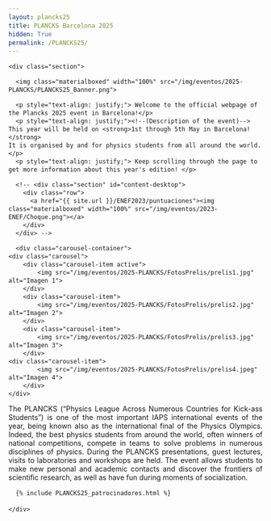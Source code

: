 ```yaml
---
layout: plancks25
title: PLANCKS Barcelona 2025
hidden: True
permalink: /PLANCKS25/
---
```


<!-- Enlazamos el archivo CSS del carrusel -->
<link rel="stylesheet" href="/css/carousel.css">

<div class="no-pad-top" id="index-page">
  <div class="container">
  
    <div class="section">


<!-- BANNER -->
      <img class="materialboxed" width="100%" src="/img/eventos/2025-PLANCKS/PLANCKS25_Banner.png">

<!-- INTRODUCCIÓN -->

      <p style="text-align: justify;"> Welcome to the official webpage of the Plancks 2025 event in Barcelona!</p>
      <p style="text-align: justify;"><!--(Description of the event)-->  This year will be held on <strong>1st through 5th May in Barcelona! </strong>
	It is organised by and for physics students from all around the world.</p>
      <p style="text-align: justify;"> Keep scrolling through the page to get more information about this year's edition! </p>

<!-- BOTONES -->

<!--
      <div class="section">
        <div class="row">
          <div class="col s6 m6 l3">
            <div class="row center">
              <a href="#objetivos" id="boton-objetivos" class="btn-plancks25 waves-effect waves-light">Objectives</a>
            </div>
          </div>
          <div class="col s6 m6 l3">
            <div class="row center">
              <a href="{{ site.url }}/ENEF2024/programa" id="boton-programa" class="btn-plancks25 waves-effect waves-light">Program</a>
            </div>
          </div>
	  <div class="col s6 m6 l3">
            <div class="row center">
              <a href="#inscribete" id="boton-inscribete" class="btn-plancks25 waves-effect waves-light">Plancks Preliminaries</a> 	      
            </div>
          </div>
	  <div class="col s6 m6 l3">
            <div class="row center">
              <a href="#preguntas" id="boton-preguntas" class="btn-plancks25 waves-effect waves-light">FAQs</a>
            </div>
          </div>
        </div>
      </div>
-->
      <!-- <div class="section" id="content-desktop">
        <div class="row">
          <a href="{{ site.url }}/ENEF2023/puntuaciones"><img class="materialboxed" width="100%" src="/img/eventos/2023-ENEF/Choque.png"></a>
        </div>
      </div> -->
<!--	<h4 id="objetivos">Objectives</h4>-->
<!-- FOTOS 
      <div class="section" id="content-desktop">
        <div class="row">
          <div class="col s12 m12 l12">
            <div class="row center">
              <img class="materialboxed" width="100%" src="/img/eventos/2024-ENEF/Galeria/ENEF23GaleriaBig.png">
            </div>
          </div>
        </div>
      </div>
      <div class="section" id="content-mobile">
        <div class="row">
          <div class="col s12 m12 l12">
            <div class="row center">
              <img class="materialboxed" width="100%" src="/img/eventos/2024-ENEF/Galeria/ENEF23GaleriaSmall.png">
            </div>
          </div>
        </div>
      </div>
-->

<!-- CARRUSEL DE FOTOS -->
      <div class="carousel-container">
    <div class="carousel">
        <div class="carousel-item active">
            <img src="/img/eventos/2025-PLANCKS/FotosPrelis/prelis1.jpg" alt="Imagen 1">
        </div>
        <div class="carousel-item">
            <img src="/img/eventos/2025-PLANCKS/FotosPrelis/prelis2.jpg" alt="Imagen 2">
        </div>
        <div class="carousel-item">
            <img src="/img/eventos/2025-PLANCKS/FotosPrelis/prelis3.jpg" alt="Imagen 3">
        </div>
	<div class="carousel-item">
            <img src="/img/eventos/2025-PLANCKS/FotosPrelis/prelis4.jpeg" alt="Imagen 4">
        </div>
    </div>

</div>

<!-- OBJETIVOS -->

<p style="text-align: justify;"> The PLANCKS (“Physics League Across Numerous Countries for Kick-ass Students”) is one of the most important IAPS international events of the year, being known also as the international final of the Physics Olympics. Indeed, the best physics students from around the world, often winners of national competitions, compete in teams to solve problems in numerous disciplines of physics. During the PLANCKS presentations, guest lectures, visits to laboratories and workshops are held. The event allows students to make new personal and academic contacts and discover the frontiers of scientific research, as well as have fun during moments of socialization. </p>


<!-- PROGRAMA
      <div class="section">
        <h4 id="programa">Programa</h4>
	<p style="text-align: justify;">Durante el ENEF contaremos con las mejores oportunidades de networking, divulgación y desarrollo profesional. Tendremos ponencias científicas, talleres de desarrollo profesional, visitas a laboratorios, oportunidades de networking, feria de empresas, concursos de presentaciones... combinado con actividades lúdicas y culturales.</p>
	<div class="col s6 m6 l3">
          <div class="row center">
            <a href="{{ site.url }}/PLANCKS25/program" id="boton-programa" class="btn-plancks25">Get to know the provisional program!</a>
          </div>
        </div>
      </div> 
-->
	  
<!-- SPONSORS -->
      {% include PLANCKS25_patrocinadores.html %}
	  
    </div>
	   
    
  </div>
</div>
